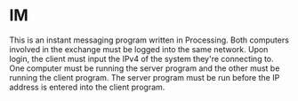 # IM
This is an instant messaging program written in Processing.
Both computers involved in the exchange must be logged into the same network.
Upon login, the client must input the IPv4 of the system they're connecting to.
One computer must be running the server program and the other must be running the client program.
The server program must be run before the IP address is entered into the client program.
